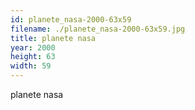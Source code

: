 ```yaml
---
id: planete_nasa-2000-63x59
filename: ./planete_nasa-2000-63x59.jpg
title: planete nasa
year: 2000
height: 63
width: 59
---
```


planete nasa